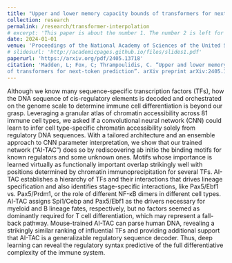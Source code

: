 ```yaml
---
title: "Upper and lower memory capacity bounds of transformers for next-token prediction"
collection: research
permalink: /research/transformer-interpolation
# excerpt: 'This paper is about the number 1. The number 2 is left for future work.'
date: 2024-01-01
venue: 'Proceedings of the National Academy of Sciences of the United States of America'
# slidesurl: 'http://academicpages.github.io/files/slides1.pdf'
paperurl: 'https://arxiv.org/pdf/2405.13718'
citation: 'Madden, L; Fox, C; Thrampoulidis, C. “Upper and lower memory capacity bounds
of transformers for next-token prediction”. arXiv preprint arXiv:2405.13718, 2024'
---
```


Although we know many sequence-specific transcription factors (TFs), how the DNA sequence of cis-regulatory elements is decoded and orchestrated on the genome scale to determine immune cell differentiation is beyond our grasp. Leveraging a granular atlas of chromatin accessibility across 81 immune cell types, we asked if a convolutional neural network (CNN) could learn to infer cell type-specific chromatin accessibility solely from regulatory DNA sequences. With a tailored architecture and an ensemble approach to CNN parameter interpretation, we show that our trained network (“AI-TAC”) does so by rediscovering ab initio the binding motifs for known regulators and some unknown ones. Motifs whose importance is learned virtually as functionally important overlap strikingly well with positions determined by chromatin immunoprecipitation for several TFs. AI-TAC establishes a hierarchy of TFs and their interactions that drives lineage specification and also identifies stage-specific interactions, like Pax5/Ebf1 vs. Pax5/Prdm1, or the role of different NF-κB dimers in different cell types. AI-TAC assigns Spi1/Cebp and Pax5/Ebf1 as the drivers necessary for myeloid and B lineage fates, respectively, but no factors seemed as dominantly required for T cell differentiation, which may represent a fall-back pathway. Mouse-trained AI-TAC can parse human DNA, revealing a strikingly similar ranking of influential TFs and providing additional support that AI-TAC is a generalizable regulatory sequence decoder. Thus, deep learning can reveal the regulatory syntax predictive of the full differentiative complexity of the immune system.